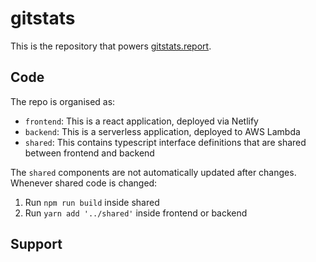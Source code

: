 # gitstats

This is the repository that powers [gitstats.report](https://gitstats.report).

## Code

The repo is organised as:

- `frontend`: This is a react application, deployed via Netlify
- `backend`: This is a serverless application, deployed to AWS Lambda
- `shared`: This contains typescript interface definitions that are shared between frontend and backend

The `shared` components are not automatically updated after changes. Whenever shared code is changed:

1. Run `npm run build` inside shared
2. Run `yarn add '../shared'` inside frontend or backend

## Support
